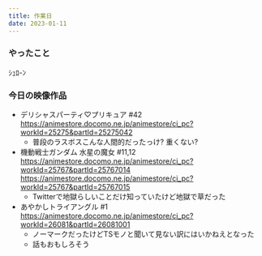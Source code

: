 ```yaml
---
title: 作業日
date: 2023-01-11
---
```


### やったこと
ｼｭﾛ-ﾝ

### 今日の映像作品
+ デリシャスパーティ♡プリキュア #42 <https://animestore.docomo.ne.jp/animestore/ci_pc?workId=25275&partId=25275042>
  + 普段のラスボスこんな人間的だったっけ? 重くない?
+ 機動戦士ガンダム 水星の魔女 #11,12 <https://animestore.docomo.ne.jp/animestore/ci_pc?workId=25767&partId=25767014> <https://animestore.docomo.ne.jp/animestore/ci_pc?workId=25767&partId=25767015>
  + Twitterで地獄らしいことだけ知っていたけど地獄で草だった
+ あやかしトライアングル #1 <https://animestore.docomo.ne.jp/animestore/ci_pc?workId=26081&partId=26081001>
  + ノーマークだったけどTSモノと聞いて見ない訳にはいかねえとなった
  + 話もおもしろそう
